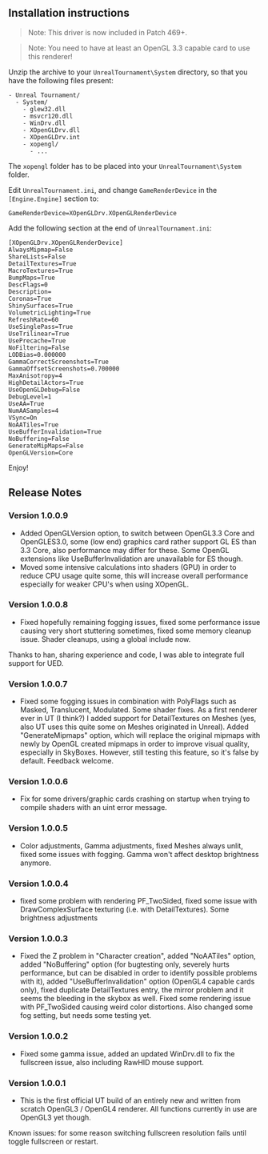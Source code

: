 ## Installation instructions

> Note: This driver is now included in Patch 469+.

> Note: You need to have at least an OpenGL 3.3 capable card to use this 
> renderer!

Unzip the archive to your `UnrealTournament\System` directory, so that you have
the following files present:

```
- Unreal Tournament/
  - System/
    - glew32.dll  
    - msvcr120.dll  
    - WinDrv.dll  
    - XOpenGLDrv.dll  
    - XOpenGLDrv.int  
    - xopengl/
      - ...  
```

The `xopengl` folder has to be placed into your `UnrealTournament\System` 
folder.

Edit `UnrealTournament.ini`, and change `GameRenderDevice` in the 
`[Engine.Engine]` section to:

```
GameRenderDevice=XOpenGLDrv.XOpenGLRenderDevice
```

Add the following section at the end of `UnrealTournament.ini`:

```
[XOpenGLDrv.XOpenGLRenderDevice]
AlwaysMipmap=False
ShareLists=False
DetailTextures=True
MacroTextures=True
BumpMaps=True
DescFlags=0
Description=
Coronas=True
ShinySurfaces=True
VolumetricLighting=True
RefreshRate=60
UseSinglePass=True
UseTrilinear=True
UsePrecache=True
NoFiltering=False
LODBias=0.000000
GammaCorrectScreenshots=True
GammaOffsetScreenshots=0.700000
MaxAnisotropy=4
HighDetailActors=True
UseOpenGLDebug=False
DebugLevel=1
UseAA=True
NumAASamples=4
VSync=On
NoAATiles=True
UseBufferInvalidation=True
NoBuffering=False
GenerateMipMaps=False
OpenGLVersion=Core
```

Enjoy!

## Release Notes

### Version 1.0.0.9

- Added OpenGLVersion option, to switch between OpenGL3.3 Core and OpenGLES3.0, some (low end) graphics card rather support GL ES than 3.3 Core, also performance may differ for these. Some OpenGL extensions like UseBufferInvalidation are unavailable for ES though.
- Moved some intensive calculations into shaders (GPU) in order to reduce CPU usage quite some, this will increase overall performance especially for weaker CPU's when using XOpenGL.

### Version 1.0.0.8

- Fixed hopefully remaining fogging issues, fixed some performance issue causing very short stuttering sometimes,  fixed some memory cleanup issue. Shader cleanups, using a global include now.

Thanks to han, sharing experience and code, I was able to integrate full support for UED.

### Version 1.0.0.7

- Fixed some fogging issues in combination with PolyFlags such as Masked, Translucent, Modulated. Some shader fixes. As a first renderer ever in UT (I think?) I added support for DetailTextures on Meshes (yes, also UT uses this quite some on Meshes originated in Unreal). Added "GenerateMipmaps" option, which will replace the original mipmaps with newly by OpenGL created mipmaps in order to improve visual quality, especially in SkyBoxes. However, still testing this feature, so it's false by default. Feedback welcome.

### Version 1.0.0.6

- Fix for some drivers/graphic cards crashing on startup when trying to compile shaders with an uint error message.

### Version 1.0.0.5

- Color adjustments, Gamma adjustments, fixed Meshes always unlit, fixed some issues with fogging. Gamma won't affect desktop brightness anymore.

### Version 1.0.0.4

- fixed some problem with rendering PF_TwoSided, fixed some issue with DrawComplexSurface texturing (i.e. with DetailTextures). Some brightness adjustments

### Version 1.0.0.3

- Fixed the Z problem in "Character creation", added "NoAATiles" option, added "NoBuffering" option (for bugtesting only, severely hurts performance, but can be disabled in order to identify possible problems with it), added "UseBufferInvalidation" option (OpenGL4 capable cards only), fixed duplicate DetailTextures entry, the mirror problem and it seems the bleeding in the skybox as well. Fixed some rendering issue with PF_TwoSided causing weird color distortions. Also changed some fog setting, but needs some testing yet.

### Version 1.0.0.2

- Fixed some gamma issue, added an updated WinDrv.dll to fix the fullscreen issue, also including RawHID mouse support.

### Version 1.0.0.1

- This is the first official UT build of an entirely new and written from scratch OpenGL3 / OpenGL4 renderer. All functions currently in use are OpenGL3 yet though.

Known issues: for some reason switching fullscreen resolution fails until toggle fullscreen or restart.
